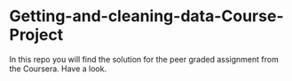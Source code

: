 # Getting-and-cleaning-data-Course-Project

In this repo you will find the solution for the peer graded assignment from the Coursera.
Have a look.
